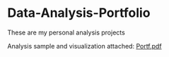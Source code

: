 # Data-Analysis-Portfolio

These are my personal analysis projects 

Analysis sample and visualization attached:
[Portf.pdf](https://github.com/waarning/Data-Analysis-Portfolio/files/10945381/Portf.pdf)

